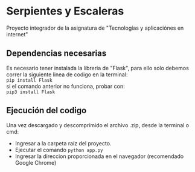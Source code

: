 # Serpientes y Escaleras
Proyecto integrador de la asignatura de "Tecnologías y aplicaciónes en internet"
## Dependencias necesarias
Es necesario tener instalada la libreria de "Flask", para ello solo debemos correr la siguiente linea de codigo en la terminal:\
```pip install Flask```\
si el comando anterior no funciona, probar con:\
```pip3 install Flask```

## Ejecución del codigo
Una vez descargado y descomprímido el archivo .zip, desde la terminal o cmd:
- Ingresar a la carpeta raíz del proyecto.
- Ejecutar el comando ```python app.py```
- Ingresar la direccion proporcionada en el navegador (recomendado Google Chrome)



